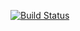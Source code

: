 [![Build Status](https://travis-ci.org/BURNINGTIGER/lab06.svg?branch=master)](https://travis-ci.org/BURNINGTIGER/lab05)
